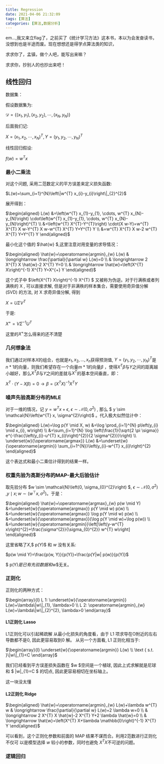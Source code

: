 ```yaml
---
title: Regression
date: 2021-04-06 21:32:09
tags: [算法]
categories: [算法,数据分析]
---
```


em...,我又来立flag了，之前买了《统计学习方法》这本书，本以为会发奋读书，没想到也是半途而废。现在想想还是得学点算法类的知识，

求求你了，孟镇，做个人吧，能写出来嘛？

求求你，抄别人的也抄出来吧！

## 线性回归

数据集：

假设数据集为:

$\mathcal{D}=\left\{\left(x_{1}, y_{1}\right),\left(x_{2}, y_{2}\right), \cdots,\left(x_{N}, y_{N}\right)\right\}$

后面我们记:

$X=\left(x_{1}, x_{2}, \cdots, x_{N}\right)^{T}, Y=\left(y_{1}, y_{2}, \cdots, y_{N}\right)^{T}$

线性回归假设:

$f(w)=w^{T} x$

### 最小二乘法

对这个问题, 采用二范数定义的平方误差来定义损失函数:

$L(w)=\sum_{i=1}^{N}\left\|w^{T} x_{i}-y_{i}\right\|_{2}^{2}$

展开得到：

$\begin{aligned}
L(w) &=\left(w^{T} x_{1}-y_{1}, \cdots, w^{T} x_{N}-y_{N}\right) \cdot\left(w^{T} x_{1}-y_{1}, \cdots, w^{T} x_{N}-y_{N}\right)^{T} \\
&=\left(w^{T} X^{T}-Y^{T}\right) \cdot(X w-Y)=w^{T} X^{T} X w-Y^{T} X w-w^{T} X^{T} Y+Y^{T} Y \\
&=w^{T} X^{T} X w-2 w^{T} X^{T} Y+Y^{T} Y
\end{aligned}$

最小化这个值的  $\hat{w}  $,这里注意对用变量的求导情况：

$\begin{aligned}
\hat{w}=\operatorname{argmin}_{w} L(w) & \longrightarrow \frac{\partial}{\partial w} L(w)=0 \\
& \longrightarrow 2 X^{T} X \hat{w}-2 X^{T} Y=0 \\
& \longrightarrow \hat{w}=\left(X^{T} X\right)^{-1} X^{T} Y=X^{+} Y
\end{aligned}$

这个式子中  $\left(X^{T} X\right)^{-1} X^{T} $ 又被称为伪逆。对于行满秩或者列满秩的  X , 可以直接求解, 但是对于非满秩的样本集合，需要使用奇异值分解 (SVD) 的方法, 对  X  求奇异值分解, 得到

$X=U \Sigma V^{T}$

于是:

$X^{+}=V \Sigma^{-1} U^{T}$

这里的$X^+$怎么得来的还不清楚

### 几何想象法

我们通过对样本$X$的组合，也就是$x_1,x_2,...,x_n$获得预测值, $Y=\left(y_{1}, y_{2}, \cdots, y_{N}\right)^{T}$是$n*1$的向量，则我们希望存在一个向量$m*1$的向量$\beta$ ，使得$X^{T}\beta$与$Y$之间的距离越小越好，那么$X^{T}\beta$与$Y$之间的差就与$X^{T}$的基本空间垂直，即：

$X^{T} \cdot(Y-X \beta)=0 \longrightarrow \beta=\left(X^{T} X\right)^{-1} X^{T} Y$



### 噪声先验高斯分布的MLE

对于一维的情况，记  $y=w^{T} x+\epsilon$, $\epsilon \sim \mathcal{N}\left(0, \sigma^{2}\right)$ , 那么 $ y \sim \mathcal{N}\left(w^{T} x, \sigma^{2}\right)$  。代入极大似然估计中：

$\begin{aligned}
L(w)=\log p(Y \mid X, w) &=\log \prod_{i=1}^{N} p\left(y_{i} \mid x_{i}, w\right) \\
&=\sum_{i=1}^{N} \log \left(\frac{1}{\sqrt{2 \pi \sigma}} e^{-\frac{\left(y_{i}-u^{T} x_{i}\right)^{2}}{2 \sigma^{2}}}\right) \\
\underset{w}{\operatorname{argmax}} L(w) &=\underset{w}{\operatorname{argmin}} \sum_{i=1^{N}}\left(y_{i}-w^{T} x_{i}\right)^{2}
\end{aligned}$

这个表达式和最小二乘估计得到的结果一样。

### 权重先验为高斯分布的MAP-最大后验估计

取先验分布  $w \sim \mathcal{N}\left(0, \sigma_{0}^{2}\right) $, $\epsilon \sim \mathcal{N}\left(0, \sigma^{2}\right)$  ,$y \mid x ; w \sim\left(w^{\top} x, \sigma^{2}\right)$。于是：

$\begin{aligned}
\hat{w}=\operatorname{argmax}_{w} p(w \mid Y) &=\underset{w}{\operatorname{argmax}} p(Y \mid w) p(w) \\
&=\underset{w}{\operatorname{argmax}} \log p(Y \mid w) p(w) \\
&=\underset{w}{\operatorname{argmax}}(\log p(Y \mid w)+\log p(w)) \\
&=\underset{w}{\operatorname{argmin}}\left[\left(y-w^{T} x\right)^{2}+\frac{\sigma^{2}}{\sigma_{0}^{2}} w^{T} w\right]
\end{aligned}$

这里省略了$X$,$ p(Y)$  和  $w$ 没有关系:

$p(w \mid Y)=\frac{p(w, Y)}{p(Y)}=\frac{p(Y|w| p(w)}{p(Y)}$

$ p(Y)$是已有先验数据和$w$无关。

### 正则化

正则化的两种方式：

$\begin{array}{l}
L 1: \underset{w}{\operatorname{argmin}} L(w)+\lambda\|w\|_{1}, \lambda>0 \\
L 2: \operatorname{argmin}_{w} L(w)+\lambda\|w\|_{2}^{2}, \lambda>0
\end{array}$

#### L1正则化 Lasso

L1正则化可以引起稀疏解
从最小化损失的角度看，由于  $\mathrm{L} 1$  项求导在O附近的左右导数都不是0, 因此更容易取到0
解。
从另一个方面看, L1 正则化相当于:

$\begin{array}{l}
\underset{w}{\operatorname{argmin}} L(w) \\
\text { s.t. }\|w\|_{1}<C
\end{array}$

我们已经看到平方误差损失函数在  $w $空间是一个植球, 因此上式求解就是尼球和
$ \|w\|_{1}=C $ 的切点, 因此更容易相切在坐标轴上。

这一块没太懂

#### L2正则化 Ridge

$\begin{aligned}
\hat{w}=\operatorname{argmin}_{w} L(w)+\lambda w^{T} w & \longrightarrow \frac{\partial}{\partial w} L(w)+2 \lambda w=0 \\
& \longrightarrow 2 X^{T} X \hat{w}-2 X^{T} Y+2 \lambda \hat{w}=0 \\
& \longrightarrow \hat{w}=\left(X^{T} X+\lambda \mathbb{I}\right)^{-1} X^{T} Y
\end{aligned}$

可以看到，这个正则化参数和前面的 MAP 结果不谋而合。利用2范数进行正则化不仅可 以是模型选择  $w$  较小的参数，同时也避免 $X^{T}X$不可逆的问题。

### 逻辑回归